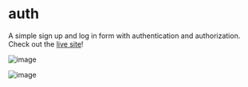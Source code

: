 # auth
A simple sign up and log in form with authentication and authorization. Check out the [live site](https://really-awesome-auth.netlify.app/)!

![image](https://user-images.githubusercontent.com/48599206/150416366-54de148f-d34f-40a3-aa07-bcedd1d5b9a9.png)

![image](https://user-images.githubusercontent.com/48599206/150416433-542bfa6f-424a-41fd-aea5-356a38d60289.png)
